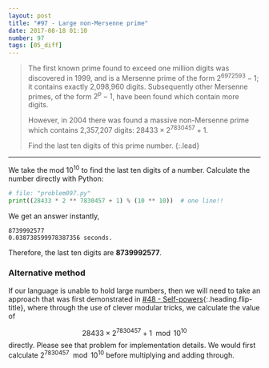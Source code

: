 ```yaml
---
layout: post
title: "#97 - Large non-Mersenne prime"
date: 2017-08-18 01:10
number: 97
tags: [05_diff]
---
```

> The first known prime found to exceed one million digits was discovered in 1999, and is a Mersenne prime of the form $2^{6972593}-1$; it contains exactly 2,098,960 digits. Subsequently other Mersenne primes, of the form $2^p-1$, have been found which contain more digits.
> 
> However, in 2004 there was found a massive non-Mersenne prime which contains 2,357,207 digits: $28433\times2^{7830457}+1$.
> 
> Find the last ten digits of this prime number.
{:.lead}
* * *

We take the mod $10^{10}$ to find the last ten digits of a number. Calculate the number directly with Python:
```python
# file: "problem097.py"
print((28433 * 2 ** 7830457 + 1) % (10 ** 10))  # one line!!
```
We get an answer instantly,
```
8739992577
0.038738599978387356 seconds.
```
Therefore, the last ten digits are **8739992577**.
### Alternative method
If our language is unable to hold large numbers, then we will need to take an approach that was first demonstrated in [#48 - Self-powers](/blog/project_euler/2017-02-02-048-Self-powers){:.heading.flip-title}, where through the use of clever modular tricks, we calculate the value of 

$$
28433\times2^{7830457}+1\mod 10^{10}
$$
directly. Please see that problem for implementation details. We would first calculate $2^{7830457}\mod 10^{10}$ before multiplying and adding through. 